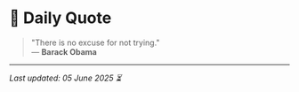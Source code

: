 # 📜 Daily Quote

> "There is no excuse for not trying."  
> — **Barack Obama**

---

_Last updated: 05 June 2025 ⏳_
